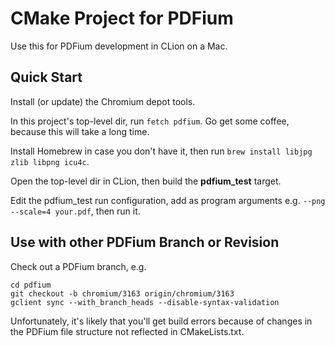 # CMake Project for PDFium

Use this for PDFium development in CLion on a Mac.

## Quick Start

Install (or update) the Chromium depot tools.

In this project's top-level dir, run `fetch pdfium`. Go get some coffee, because this will take a long time.

Install Homebrew in case you don't have it, then run `brew install libjpg zlib libpng icu4c`.

Open the top-level dir in CLion, then build the **pdfium_test** target.

Edit the pdfium_test run configuration, add as program arguments e.g. `--png --scale=4 your.pdf`, then run it.

## Use with other PDFium Branch or Revision

Check out a PDFium branch, e.g.
```
cd pdfium
git checkout -b chromium/3163 origin/chromium/3163
gclient sync --with_branch_heads --disable-syntax-validation
```
Unfortunately, it's likely that you'll get build errors because of changes in the PDFium file structure not reflected
in CMakeLists.txt.